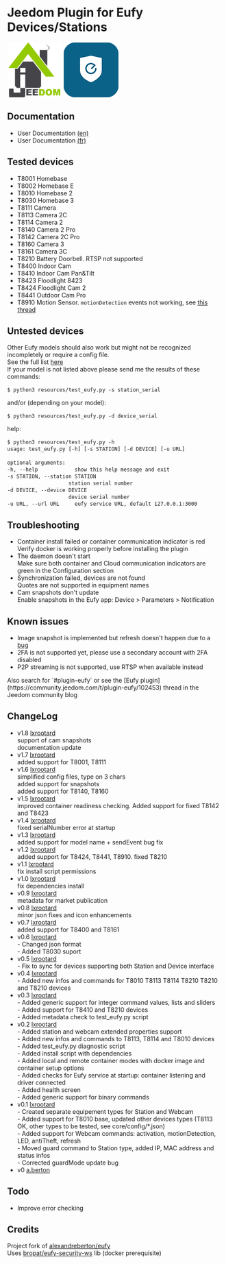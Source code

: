 # Jeedom Plugin for Eufy Devices/Stations

![Logo Jeedom](docs/images/jeedom.png)
![Logo Plugin](docs/images/eufy.png)

## Documentation

- User Documentation [(en)](docs/en_US/index.md)
- User Documentation [(fr)](docs/fr_FR/index.md)

## Tested devices
- T8001 Homebase
- T8002 Homebase E 
- T8010 Homebase 2
- T8030 Homebase 3
- T8111 Camera
- T8113 Camera 2C 
- T8114 Camera 2
- T8140 Camera 2 Pro
- T8142 Camera 2C Pro
- T8160 Camera 3
- T8161 Camera 3C
- T8210 Battery Doorbell. RTSP not supported
- T8400 Indoor Cam
- T8410 Indoor Cam Pan&Tilt
- T8423 Floodlight 8423 
- T8424 Floodlight Cam 2
- T8441 Outdoor Cam Pro
- T8910 Motion Sensor. `motionDetection` events not working, 
see [this thread](https://github.com/fuatakgun/eufy_security/issues/22)

## Untested devices
Other Eufy models should also work but might not be recognized incompletely or require a config file.
<br>See the full list [here](https://bropat.github.io/eufy-security-client/#/supported_devices)
<br>If your model is not listed above please send me the results of these commands:

    $ python3 resources/test_eufy.py -s station_serial

and/or (depending on your model):

    $ python3 resources/test_eufy.py -d device_serial

help: 

    $ python3 resources/test_eufy.py -h
    usage: test_eufy.py [-h] [-s STATION] [-d DEVICE] [-u URL]

    optional arguments:
	-h, --help            show this help message and exit
	-s STATION, --station STATION
                        station serial number
	-d DEVICE, --device DEVICE
                        device serial number
	-u URL, --url URL     eufy service URL, default 127.0.0.1:3000

## Troubleshooting
* Container install failed or container communication indicator is red
<br> Verify docker is working properly before installing the plugin
* The daemon doesn't start
<br> Make sure both container and Cloud communication indicators are green in the Configuration section 
* Synchronization failed, devices are not found
<br> Quotes are not supported in equipment names
* Cam snapshots don't update
<br> Enable snapshots in the Eufy app: Device > Parameters > Notification

## Known issues
* Image snapshot is implemented but refresh doesn't happen due to a [bug](https://github.com/bropat/eufy-security-ws/issues/217)
* 2FA is not supported yet, please use a secondary account with 2FA disabled
* P2P streaming is not supported, use RTSP when available instead
<p>
Also search for `#plugin-eufy` or see the [Eufy plugin](https://community.jeedom.com/t/plugin-eufy/102453) 
thread in the Jeedom community blog

## ChangeLog
* v1.8 [lxrootard](https://github.com/lxrootard)
<br> support of cam snapshots
<br> documentation update
* v1.7 [lxrootard](https://github.com/lxrootard)
 <br> added support for T8001, T8111
* v1.6 [lxrootard](https://github.com/lxrootard)
<br> simplified config files, type on 3 chars
<br> added support for snapshots 
<br> added support for T8140, T8160
* v1.5 [lxrootard](https://github.com/lxrootard)
<br> improved container readiness checking. Added support for fixed T8142 and T8423
* v1.4 [lxrootard](https://github.com/lxrootard)
<br> fixed serialNumber error at startup
* v1.3 [lxrootard](https://github.com/lxrootard)
<br> added support for model name + sendEvent bug fix
* v1.2 [lxrootard](https://github.com/lxrootard)
<br> added support for T8424, T8441, T8910. fixed T8210
* v1.1 [lxrootard](https://github.com/lxrootard)
<br> fix install script permissions
* v1.0 [lxrootard](https://github.com/lxrootard)
<br> fix dependencies install
* v0.9 [lxrootard](https://github.com/lxrootard)
<br> metadata for market publication
* v0.8 [lxrootard](https://github.com/lxrootard)
<br> minor json fixes and icon enhancements
* v0.7 [lxrootard](https://github.com/lxrootard)
<br> added support for T8400 and T8161
* v0.6 [lxrootard](https://github.com/lxrootard)
<br> - Changed json format
<br> - Added T8030 suport
* v0.5 [lxrootard](https://github.com/lxrootard)
<br> - Fix to sync for devices supporting both Station and Device interface 
* v0.4 [lxrootard](https://github.com/lxrootard)
<br> - Added new infos and commands for T8010 T8113 T8114 T8210 T8210 and T8210 devices
* v0.3 [lxrootard](https://github.com/lxrootard)
<br> - Added generic support for integer command values, lists and sliders
<br> - Added support for T8410 and T8210 devices
<br> - Added metadata check to test_eufy.py script
* v0.2 [lxrootard](https://github.com/lxrootard)
<br> - Added station and webcam extended properties support
<br> - Added new infos and commands to T8113, T8114 and T8010 devices
<br> - Added test_eufy.py diagnostic script
<br> - Added install script with dependencies
<br> - Added local and remote container modes with docker image and container setup options
<br> - Added checks for Eufy service at startup: container listening and driver connected
<br> - Added health screen
<br> - Added generic support for binary commands
* v0.1 [lxrootard](https://github.com/lxrootard) 
<br> - Created separate equipement types for Station and Webcam 
<br> - Added support for T8010 base, updated other devices types (T8113 OK, other types to be tested, see core/config/*.json)
<br> - Added support for Webcam commands: activation, motionDetection, LED, antiTheft, refresh
<br> - Moved guard command to Station type, added IP, MAC address and status infos
<br> - Corrected guardMode update bug
* v0 [a.berton](https://github.com/alexandreberton)

## Todo
* Improve error checking

## Credits
Project fork of [alexandreberton/eufy](https://github.com/alexandreberton/eufy)
<br>Uses [bropat/eufy-security-ws](https://github.com/bropat/eufy-security-ws) lib (docker prerequisite)

